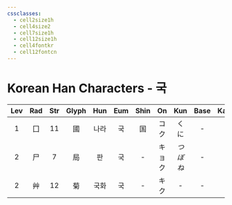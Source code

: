 ```yaml
---
cssclasses:
  - cell2size1h
  - cell4size2
  - cell7size1h
  - cell12size1h
  - cell4fontkr
  - cell12fontcn
---
```


# Korean Han Characters - 국

| Lev | Rad | Str | Glyph | Hun | Eum | Shin | On  |  Kun  | Base | Kana | Simp | Man |  Can  |
| :-: | :-: | :-: | :---: | :-: | :-: | :--: | :-: | :---: | :--: | :--: | :--: | :-: | :---: |
|  1  |  囗  | 11  |   國   | 나라  |  국  |  国   | コク  |  くに   |  -   |  -   |  国   | guó | gwok3 |
|  2  |  尸  |  7  |   局   |  판  |  국  |  -   | キョク | *つぼね* |  -   |  -   |  -   | jú  | guk6  |
|  2  |  艸  | 12  |   菊   | 국화  |  국  |  -   | キク  |   -   |  -   |  -   |  -   | jú  | guk1  |
